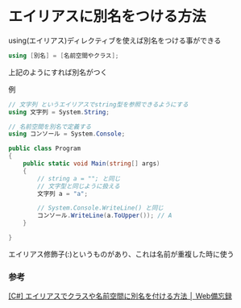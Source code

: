 # エイリアスに別名をつける方法

using(エイリアス)ディレクティブを使えば別名をつける事ができる

```c#
using [別名] = [名前空間やクラス];
```

上記のようにすれば別名がつく

例

```C#
// 文字列 というエイリアスでstring型を参照できるようにする
using 文字列 = System.String;

// 名前空間を別名で定義する
using コンソール = System.Console;

public class Program
{
    public static void Main(string[] args)
    {
        // string a = ""; と同じ
        // 文字型と同じように扱える
        文字列 a = "a";

        // System.Console.WriteLine() と同じ
        コンソール.WriteLine(a.ToUpper()); // A
    }

}
```

エイリアス修飾子(:)というものがあり、これは名前が重複した時に使う

### 参考

[[C\#] エイリアスでクラスや名前空間に別名を付ける方法 │ Web備忘録](https://webbibouroku.com/Blog/Article/cs-alias)
